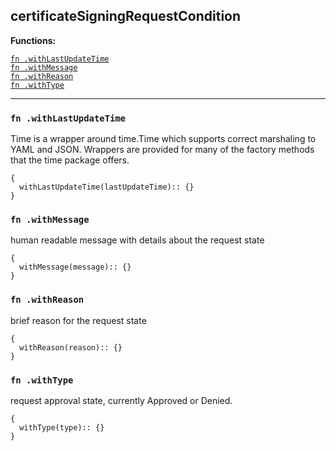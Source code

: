 
## certificateSigningRequestCondition


**Functions:**

[`fn .withLastUpdateTime`](#fn-withlastupdatetime)  
[`fn .withMessage`](#fn-withmessage)  
[`fn .withReason`](#fn-withreason)  
[`fn .withType`](#fn-withtype)  

---


### `fn .withLastUpdateTime`
Time is a wrapper around time.Time which supports correct marshaling to YAML and JSON.  Wrappers are provided for many of the factory methods that the time package offers.
```jsonnet
{
  withLastUpdateTime(lastUpdateTime):: {}
}
```

### `fn .withMessage`
human readable message with details about the request state
```jsonnet
{
  withMessage(message):: {}
}
```

### `fn .withReason`
brief reason for the request state
```jsonnet
{
  withReason(reason):: {}
}
```

### `fn .withType`
request approval state, currently Approved or Denied.
```jsonnet
{
  withType(type):: {}
}
```

